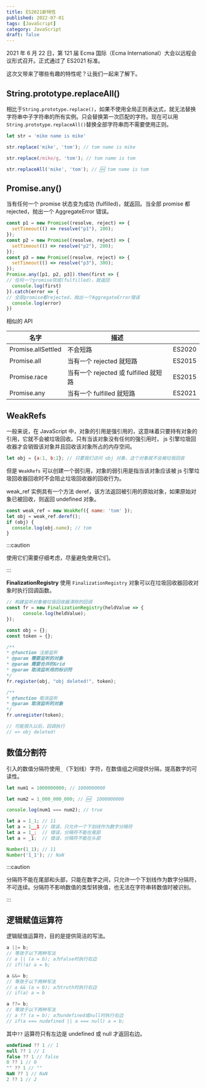 ```yaml
---
title: ES2021新特性
published: 2022-07-01
tags: [JavaScript]
category: JavaScript
draft: false
---
```


2021 年 6 月 22 日，第 121 届 Ecma 国际（Ecma International）大会以远程会议形式召开。正式通过了 ES2021 标准。

这次又带来了哪些有趣的特性呢？让我们一起来了解下。

## String.prototype.replaceAll()

相比于`String.prototype.replace()`，如果不使用全局正则表达式，就无法替换字符串中子字符串的所有实例。只会替换第一次匹配的字符。现在可以用`String.prototype.replaceAll()`替换全部字符串而不需要使用正则。

```javascript
let str = 'mike name is mike'

str.replace('mike', 'tom'); // tom name is mike

str.replace(/mike/g, 'tom'); // tom name is tom

str.replaceAll('mike', 'tom'); // 🆕 tom name is tom
```

## Promise.any()

当有任何一个 promise 状态变为成功 (fulfilled)，就返回。当全部 promise 都 rejected，抛出一个 AggregateError 错误。

```javascript
const p1 = new Promise((resolve, reject) => {
  setTimeout(() => resolve("p1"), 100);
});
const p2 = new Promise((resolve, reject) => {
  setTimeout(() => resolve("p2"), 200);
});
const p3 = new Promise((resolve, reject) => {
  setTimeout(() => resolve("p3"), 300);
});
Promise.any([p1, p2, p3]).then(first => {
// 任何一个promise完成(fulfilled)，就返回
  console.log(first)
}).catch(error => {
// 全部promise都rejected，抛出一个AggregateError错误
  console.log(error)
})
```

相似的 API

| 名字   | 描述  | |
|  ----  | ----  | ----  |
| Promise.allSettled  | 不会短路  | ES2020  |
| Promise.all  | 当有一个 rejected 就短路 | ES2015  |
| Promise.race  | 当有一个 rejected 或 fulfilled 就短路 | ES2015  |
| Promise.any  | 当有一个 fulfilled 就短路 | ES2021  |

## WeakRefs

一般来说，在 JavaScript 中，对象的引用是强引用的，这意味着只要持有对象的引用，它就不会被垃圾回收。只有当该对象没有任何的强引用时， js 引擎垃圾回收器才会销毁该对象并且回收该对象所占的内存空间。

```javascript
let obj = {a:1, b:2}; // 只要我们访问 obj 对象，这个对象就不会被垃圾回收
```

但是 `WeakRefs` 可以创建一个弱引用，对象的弱引用是指当该对象应该被 js 引擎垃圾回收器回收时不会阻止垃圾回收器的回收行为。

weak_ref 实例具有一个方法 deref，该方法返回被引用的原始对象，如果原始对象已被回收，则返回 undefined 对象。

```javascript
const weak_ref = new WeakRef({ name: 'tom' });
let obj = weak_ref.deref();
if (obj) {
  console.log(obj.name); // tom
}
```

:::caution

使用它们需要仔细考虑，尽量避免使用它们。

:::

**FinalizationRegistry**
使用 `FinalizationRegistry` 对象可以在垃圾回收器回收对象时执行回调函数。

```javascript
// 构建监听对象被垃圾回收器清除的回调
const fr = new FinalizationRegistry(heldValue => {
      console.log(heldValue);
});

const obj = {};
const token = {};

/**
* @function 注册监听
* @param 需要监听的对象
* @param 需要合并的Grid
* @param 取消监听用的标识符
*/
fr.register(obj, "obj deleted!", token);

/**
* @function 取消监听
* @param 取消监听的对象
*/
fr.unregister(token);

// 可能很久以后，回调执行
// => obj deleted!
```

## 数值分割符

引入的数值分隔符使用`_`（下划线）字符，在数值组之间提供分隔，提高数字的可读性。

```javascript
let num1 = 1000000000; // 1000000000

let num2 = 1_000_000_000; // 🆕  1000000000

console.log(num1 === num2); // true

let a = 1_1; // 11
let a = 1__1 // 错误，只允许一个下划线作为数字分隔符
let a = 1_;  // 错误，分隔符不能在尾部
let a = _1;  // 错误，分隔符不能在头部

Number(1_1); // 11
Number('1_1'); // NaN
```

:::caution

分隔符不能在尾部和头部，只能在数字之间，只允许一个下划线作为数字分隔符，不可连续。分隔符不影响数值的类型转换值，也无法在字符串转数值时被识别。

:::

## 逻辑赋值运算符

逻辑赋值运算符，目的是提供简洁的写法。

```javascript
a ||= b;
// 等效于以下两种写法
// a || (a = b); a为false时执行右边
// if(!a) a = b;

a &&= b;
// 等效于以下两种写法
// a && (a = b); a为truth时执行右边
// if(a) a = b

a ??= b;
// 等效于以下两种写法
// a ?? (a = b); a为undefined或null时执行右边
// if(a === nudefined || a === null) a = b;
```

其中`??` 运算符只有左边是 undefined 或 null 才返回右边。

```javascript
undefined ?? 1 // 1
null ?? 1 // 1
false ?? 1 // false
0 ?? 1 // 0
"" ?? 1 // ""
NaN ?? 1 // NaN
2 ?? 1 // 2
```
